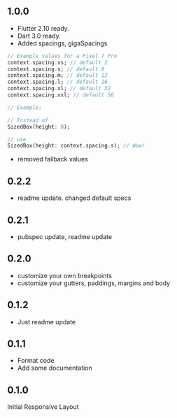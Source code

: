 ## 1.0.0
* Flutter 2.10 ready.
* Dart 3.0 ready.
* Added spacings, gigaSpacings

```dart
// Example values for a Pixel 7 Pro
context.spacing.xs; // default 2
context.spacing.s; // default 8
context.spacing.m; // default 12
context.spacing.l; // default 16
context.spacing.xl; // default 32
context.spacing.xxl; // default 56

// Example:

// Instead of 
SizedBox(height: 8);

// use
SizedBox(height: context.spacing.s); // Wow!
```

* removed fallback values

## 0.2.2
* readme update. changed default specs

## 0.2.1
* pubspec update, readme update

## 0.2.0
* customize your own breakpoints
* customize your gutters, paddings, margins and body

## 0.1.2
* Just readme update

## 0.1.1

* Format code
* Add some documentation

## 0.1.0

Initial Responsive Layout
